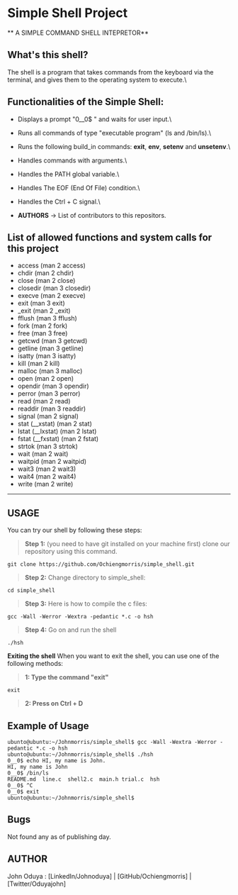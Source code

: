 # Simple Shell Project

** A SIMPLE COMMAND SHELL INTEPRETOR**

## What's this shell?
The shell is a program that takes commands from the keyboard via the terminal, and gives them to the operating system to execute.\


## Functionalities of the Simple Shell:
- Displays a prompt "0__0$ " and waits for user input.\
- Runs all commands of type "executable program" (ls and /bin/ls).\
- Runs the following build_in commands: **exit**, **env**, **setenv** and **unsetenv**.\
- Handles commands with arguments.\
- Handles the PATH global variable.\
- Handles The EOF (End Of File) condition.\
- Handles the Ctrl + C signal.\

- **AUTHORS** -> List of contributors to this repositors.
## List of allowed functions and system calls for this project
 - access (man 2 access)
 - chdir (man 2 chdir)
 - close (man 2 close)
 - closedir (man 3 closedir)
 - execve (man 2 execve)
 - exit (man 3 exit)
 - _exit (man 2 _exit)
 - fflush (man 3 fflush)
 - fork (man 2 fork)
 - free (man 3 free)
 - getcwd (man 3 getcwd)
 - getline (man 3 getline)
 - isatty (man 3 isatty)
 - kill (man 2 kill)
 - malloc (man 3 malloc)
 - open (man 2 open)
 - opendir (man 3 opendir)
 - perror (man 3 perror)
 - read (man 2 read)
 - readdir (man 3 readdir)
 - signal (man 2 signal)
 - stat (__xstat) (man 2 stat)
 - lstat (__lxstat) (man 2 lstat)
 - fstat (__fxstat) (man 2 fstat)
 - strtok (man 3 strtok)
 - wait (man 2 wait)
 - waitpid (man 2 waitpid)
 - wait3 (man 2 wait3)
 - wait4 (man 2 wait4)
 - write (man 2 write)
****

## USAGE
You can try our shell by following these steps:
> **Step 1:** (you need to have git installed on your machine first)
clone our repository using this command.
````
git clone https://github.com/Ochiengmorris/simple_shell.git
````

> **Step 2:** Change directory to simple_shell:
````
cd simple_shell
````
> **Step 3:** Here is how to compile the c files:
````
gcc -Wall -Werror -Wextra -pedantic *.c -o hsh
````
> **Step 4:** Go on and run the shell
````
./hsh
````
**Exiting the shell**
When you want to exit the shell, you can use one of the following methods:
> **1: Type the command "exit"**
````
exit
````
> **2: Press on Ctrl + D**

## Example of Usage
````
ubunto@ubuntu:~/Johnmorris/simple_shell$ gcc -Wall -Wextra -Werror -pedantic *.c -o hsh 
ubunto@ubuntu:~/Johnmorris/simple_shell$ ./hsh
0__0$ echo HI, my name is John.
HI, my name is John
0__0$ /bin/ls
README.md  line.c  shell2.c  main.h trial.c  hsh
0__0$ ^C
0__0$ exit
ubunto@ubuntu:~/Johnmorris/simple_shell$
````
## Bugs
Not found any as of publishing day.

## AUTHOR
John Oduya : [LinkedIn/Johnoduya] | [GitHub/Ochiengmorris] | [Twitter/Oduyajohn]

[GitHub/John]: <https://github.com/Ochiengmorris>
[Twitter/John]: <https://twitter.com/oduyajohn66>

